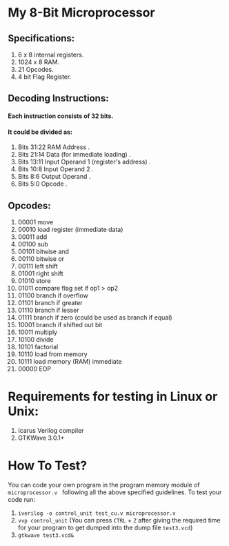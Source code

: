 # My 8-Bit Microprocessor

## Specifications:
1) 6 x 8 internal registers.
2) 1024 x 8 RAM.
3) 21 Opcodes.
4) 4 bit Flag Register.

## Decoding Instructions:
#### Each instruction consists of 32 bits.
#### It could be divided as:

1) Bits 31:22 RAM Address .
2) Bits 21:14 Data (for immediate loading) .
3) Bits 13:11 Input Operand 1 (register's address) .
4) Bits 10:8 Input Operand 2 . 
5) Bits 8:6 Output Operand .
6) Bits 5:0 Opcode .

## Opcodes:
1)  00001 move
2)  00010 load register (immediate data)
3)  00011 add
4)  00100 sub
5)  00101 bitwise and
6)  00110 bitwise or
7)  00111 left shift
8)  01001 right shift
9)  01010 store
10) 01011 compare flag set if op1 > op2
11) 01100 branch if overflow
12) 01101 branch if greater
13) 01110 branch if lesser
14) 01111 branch if zero (could be used as branch if equal)
15) 10001 branch if shifted out bit 
16) 10011 multiply
17) 10100 divide
18) 10101 factorial
19) 10110 load from memory
20) 10111 load memory (RAM) immediate
21) 00000 EOP                                       

# Requirements for testing in Linux or Unix:
1) Icarus Verilog compiler
2) GTKWave 3.0.1+

# How To Test?
You can code your own program in the program memory module of `microprocessor.v ` following all the above specified guidelines.
To test your code run:
1) `iverilog -o control_unit test_cu.v microprocessor.v`
2) `vvp control_unit` (You can press `CTRL` + `Z` after giving the required time for your program to get dumped into the dump file `test3.vcd`)
3) `gtkwave test3.vcd&`
